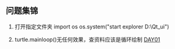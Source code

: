 ## 问题集锦

1. 打开指定文件夹
import os
os.system("start explorer D:\Qt_ui")

2. turtle.mainloop()无任何效果，查资料应该是循环绘制 [DAY01](./DAY00-14/00.初识Python.md)




